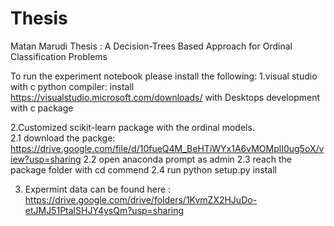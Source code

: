 # Thesis
Matan Marudi Thesis : A Decision-Trees Based Approach for Ordinal Classification Problems

To run the experiment notebook please install the following: 
1.visual studio with c python compiler:
  install https://visualstudio.microsoft.com/downloads/ with Desktops development with c package 

2.Customized scikit-learn package with the ordinal models.  
  2.1 download the packge:  https://drive.google.com/file/d/10fueQ4M_BeHTiWYx1A6vMOMplI0ug5oX/view?usp=sharing
  2.2 open anaconda prompt as admin 
  2.3 reach the package folder with cd commend 
  2.4 run python setup.py install
  
  
3. Expermint data can be found here :  https://drive.google.com/drive/folders/1KvmZX2HJuDo-etJMJ51PtalSHJY4ysQm?usp=sharing

